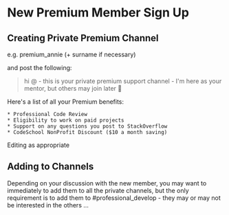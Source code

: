 New Premium Member Sign Up
==========================

Creating Private Premium Channel
--------------------------------

e.g. premium_annie (+ surname if necessary)

and post the following:

> hi @<slack-tag> - this is your private premium support channel - I'm here as your mentor, but others may join later :slightly_smiling_face:

Here's a list of all your Premium benefits:

```* Access to AgileVentures' private Premium Slack channels (#professional_develop, #jobs, #tech_tests etc.)
* Professional Code Review
* Eligibility to work on paid projects
* Support on any questions you post to StackOverflow
* CodeSchool NonProfit Discount ($10 a month saving)
```

Editing as appropriate

Adding to Channels
------------------

Depending on your discussion with the new member, you may want to immediately to add them to all the private channels, but the only requirement is to add them to #professional_develop - they may or may not be interested in the others ...

